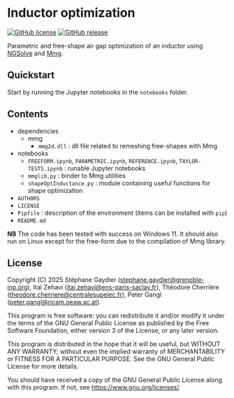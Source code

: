 # Inductor optimization


[![GitHub license](https://img.shields.io/github/license/StephLeMedef/inductance-compumag)](https://github.com/StephLeMedef/inductance-compumag) [![GitHub release](https://img.shields.io/github/release/StephLeMedef/inductance-compumag.svg)](https://github.com/StephLeMedef/inductance-compumag/releases/)

Parametric and free-shape air gap optimization of an inductor using [NGSolve](https://www.ngsolve.org/) and [Mmg](http://www.mmgtools.org/).

## Quickstart

Start by running the Jupyter notebooks in the `notebooks` folder. 

## Contents

- dependencies
    - mmg
      - `mmg2d.dll` : dll file related to remeshing free-shapes with Mmg
- notebooks
    - `FREEFORM.ipynb`, `PARAMETRIC.ipynb`, `REFERENCE.ipynb`, `TAYLOR-TESTS.ipynb` : runable Jupyter notebooks
    - `mmglib.py` : binder to Mmg utilities
    - `shapeOptInductance.py` : module containing useful functions for shape optimization
- `AUTHORS `
- `LICENSE`
- `Pipfile` : description of the environment (items can be installed with `pip`)
- `README.md`

**NB** The code has been tested with success on Windows 11. It should also run on Linux except for the free-form due to the compilation of Mmg library.

## License

Copyright (C) 2025 Stéphane Gaydier (stephane.gaydier@grenoble-inp.org), Itaï Zehavi (itai.zehavi@ens-paris-saclay.fr), Théodore Cherrière (theodore.cherriere@centralesupelec.fr), Peter Gangl (peter.gangl@ricam.oeaw.ac.at).

This program is free software: you can redistribute it and/or modify it under the terms of the GNU General Public License as published by the Free Software Foundation, either version 3 of the License, or any later version.

This program is distributed in the hope that it will be useful, but WITHOUT ANY WARRANTY; without even the implied warranty of MERCHANTABILITY or FITNESS FOR A PARTICULAR PURPOSE.  See the GNU General Public License for more details.

You should have received a copy of the GNU General Public License along with this program.  If not, see <https://www.gnu.org/licenses/>.
